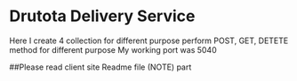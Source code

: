 # Drutota Delivery Service
Here I create 4 collection for different purpose
perform POST, GET, DETETE method for different purpose
My working port was 5040

##Please read client site Readme file (NOTE) part

